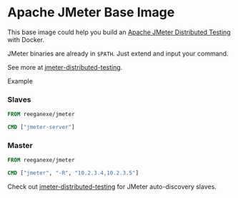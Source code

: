 # Apache JMeter Base Image

This base image could help you build an [Apache JMeter Distributed Testing](https://jmeter.apache.org/usermanual/jmeter_distributed_testing_step_by_step.html) with Docker.

JMeter binaries are already in `$PATH`. Just extend and input your command.

See more at [jmeter-distributed-testing](https://github.com/ReeganExE/jmeter-distributed-testing).

Example

### Slaves

```Dockerfile
FROM reeganexe/jmeter

CMD ["jmeter-server"]
```

### Master

```Dockerfile
FROM reeganexe/jmeter

CMD ["jmeter", "-R", "10.2.3.4,10.2.3.5"]
```

Check out [jmeter-distributed-testing](https://github.com/ReeganExE/jmeter-distributed-testing) for JMeter auto-discovery slaves.
